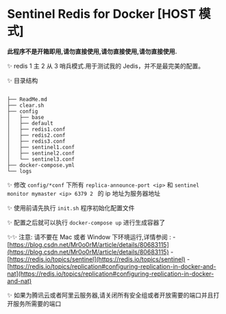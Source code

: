 # Sentinel Redis for Docker [HOST 模式]

**此程序不是开箱即用,请勿直接使用,请勿直接使用,请勿直接使用.**

✨ redis 1 主 2 从 3 哨兵模式.用于测试我的 Jedis，并不是最完美的配置。

✨ 目录结构

```

├── ReadMe.md
├── clear.sh
├── config
│   ├── base
│   ├── default
│   ├── redis1.conf
│   ├── redis2.conf
│   ├── redis3.conf
│   ├── sentinel1.conf
│   ├── sentinel2.conf
│   └── sentinel3.conf
├── docker-compose.yml
└── logs

```

✨ 修改 `config/*conf` 下所有 `replica-announce-port <ip>` 和 `sentinel monitor mymaster <ip> 6379 2 ` 的 ip 地址为服务器地址

✨ 使用前请先执行 `init.sh` 程序初始化配置文件

✨ 配置之后就可以执行 `docker-compose up` 进行生成容器了

✨✨ 注意: 请不要在 Mac 或者 Window 下环境运行,详情参阅 :
    - [https://blog.csdn.net/Mr0o0rM/article/details/80683115](https://blog.csdn.net/Mr0o0rM/article/details/80683115)
    - [https://redis.io/topics/sentinel](https://redis.io/topics/sentinel)
    - [https://redis.io/topics/replication#configuring-replication-in-docker-and-nat](https://redis.io/topics/replication#configuring-replication-in-docker-and-nat)

✨ 如果为腾讯云或者阿里云服务器,请关闭所有安全组或者开放需要的端口并且打开服务所需要的端口